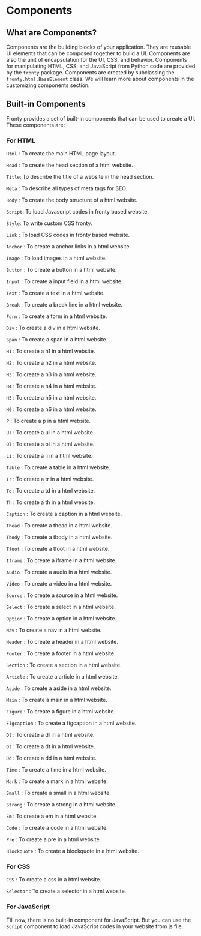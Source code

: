 # Components

## What are Components?

Components are the building blocks of your application. They are reusable UI elements that can be composed together to build a UI. Components are also the unit of encapsulation for the UI, CSS, and behavior. Components for manipulating HTML, CSS, and JavaScript from Python code are provided by the `fronty` package. Components are created by subclassing the `fronty.html.BaseElement` class. We will learn more about components in the customizing components section.

## Built-in Components

Fronty provides a set of built-in components that can be used to create a UI. These components are:

### For HTML

`Html` : To create the main HTML page layout.

`Head` : To create the head section of a html website.

`Title`: To describe the title of a website in the head section.

`Meta` : To describe all types of meta tags for SEO.

`Body` : To create the body structure of a html website.

`Script`: To load Javascript codes in fronty based website.

`Style`: To write custom CSS fronty.

`Link` : To load CSS codes in fronty based website.

`Anchor` : To create a anchor links in a html website.

`Image` : To load images in a html website.

`Button` : To create a button in a html website.

`Input` : To create a input field in a html website.

`Text` : To create a text in a html website.

`Break` : To create a break line in a html website.

`Form` : To create a form in a html website.

`Div` : To create a div in a html website.

`Span` : To create a span in a html website.

`H1` : To create a h1 in a html website.

`H2` : To create a h2 in a html website.

`H3` : To create a h3 in a html website.

`H4` : To create a h4 in a html website.

`H5` : To create a h5 in a html website.

`H6` : To create a h6 in a html website.

`P` : To create a p in a html website.

`Ul` : To create a ul in a html website.

`Ol` : To create a ol in a html website.

`Li` : To create a li in a html website.

`Table` : To create a table in a html website.

`Tr` : To create a tr in a html website.

`Td` : To create a td in a html website.

`Th` : To create a th in a html website.

`Caption` : To create a caption in a html website.

`Thead` : To create a thead in a html website.

`Tbody` : To create a tbody in a html website.

`Tfoot` : To create a tfoot in a html website.

`Iframe` : To create a iframe in a html website.

`Audio` : To create a audio in a html website.

`Video` : To create a video in a html website.

`Source` : To create a source in a html website.

`Select` : To create a select in a html website.

`Option` : To create a option in a html website.

`Nav` : To create a nav in a html website.

`Header` : To create a header in a html website.

`Footer` : To create a footer in a html website.

`Section` : To create a section in a html website.

`Article` : To create a article in a html website.

`Aside` : To create a aside in a html website.

`Main` : To create a main in a html website.

`Figure` : To create a figure in a html website.

`Figcaption` : To create a figcaption in a html website.

`Dl` : To create a dl in a html website.

`Dt` : To create a dt in a html website.

`Dd` : To create a dd in a html website.

`Time` : To create a time in a html website.

`Mark` : To create a mark in a html website.

`Small` : To create a small in a html website.

`Strong` : To create a strong in a html website.

`Em` : To create a em in a html website.

`Code` : To create a code in a html website.

`Pre` : To create a pre in a html website.

`Blockquote` : To create a blockquote in a html website.


### For CSS

`CSS` : To create a css in a html website.

`Selector` : To create a selector in a html website.


### For JavaScript

Till now, there is no built-in component for JavaScript. But you can use the `Script` component to load JavaScript codes in your website from js file. 

